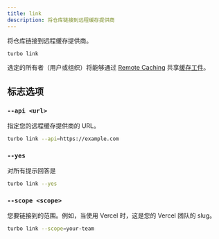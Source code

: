 ```yaml
---
title: link
description: 将仓库链接到远程缓存提供商
---
```


将仓库链接到远程缓存提供商。

```bash title="Terminal"
turbo link
```

选定的所有者（用户或组织）将能够通过 [Remote Caching](/core-concepts/remote-caching) 共享[缓存工件](/core-concepts/remote-caching)。

## 标志选项

### `--api <url>`

指定您的远程缓存提供商的 URL。

```bash title="Terminal"
turbo link --api=https://example.com
```

### `--yes`

对所有提示回答是

```bash title="Terminal"
turbo link --yes
```

### `--scope <scope>`

您要链接到的范围。例如，当使用 Vercel 时，这是您的 Vercel 团队的 slug。

```bash title="Terminal"
turbo link --scope=your-team
```
